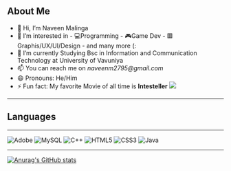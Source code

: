 ## About Me
- 👋 Hi, I’m Naveen Malinga
- 👀 I’m interested in
          - 💻Programming
          - 🎮Game Dev
          - 🟥Graphis/UX/UI/Design
          - and many more (:
- 🌱 I’m currently Studying Bsc in Information and Communication Technology at University of Vavuniya
- 📫 You can reach me on _naveenm2795@gmail.com_
- 😄 Pronouns: He/Him
- ⚡ Fun fact: My favorite Movie of all time is **Intesteller**
![](https://komarev.com/ghpvc/?username=Naveen-nm27&label=PROFILE+VIEWS)
***
## Languages 
***
![Adobe](https://img.shields.io/badge/adobe-%23FF0000.svg?style=for-the-badge&logo=adobe&logoColor=white)
![MySQL](https://img.shields.io/badge/mysql-4479A1.svg?style=for-the-badge&logo=mysql&logoColor=white)
![C++](https://img.shields.io/badge/c++-%2300599C.svg?style=for-the-badge&logo=c%2B%2B&logoColor=white)
![HTML5](https://img.shields.io/badge/html5-%23E34F26.svg?style=for-the-badge&logo=html5&logoColor=white)
![CSS3](https://img.shields.io/badge/css3-%231572B6.svg?style=for-the-badge&logo=css3&logoColor=white)
![Java](https://img.shields.io/badge/java-%23ED8B00.svg?style=for-the-badge&logo=openjdk&logoColor=white)
***
[![Anurag's GitHub stats](https://github-readme-stats.vercel.app/api?username=Naveen-nm27)](https://github.com/anuraghazra/github-readme-stats)

<!---
Naveen-nm27/Naveen-nm27 is a ✨ special ✨ repository because its `README.md` (this file) appears on your GitHub profile.
You can click the Preview link to take a look at your changes.
--->
